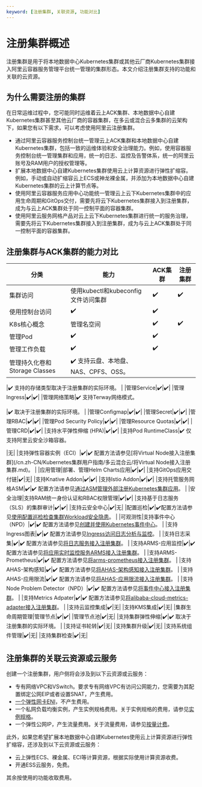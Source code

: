 ```yaml
---
keyword: [注册集群, 关联资源, 功能对比]
---
```


# 注册集群概述

注册集群是用于将本地数据中心Kubernetes集群或其他云厂商Kubernetes集群接入阿里云容器服务管理平台统一管理的集群形态。本文介绍注册集群支持的功能和关联的云资源。

## 为什么需要注册的集群

在日常运维过程中，您可能同时运维着云上ACK集群、本地数据中心自建Kubernetes集群甚至其他云厂商的容器集群，在多云或混合云多集群的云架构下，如果您有以下需求，可以考虑使用阿里云注册集群。

-   通过阿里云容器服务控制台统一管理云上ACK集群和本地数据中心自建Kubernetes集群，包括一致的运维体验和安全治理能力。例如，使用容器服务控制台统一管理集群和应用，统一的日志、监控及告警体系，统一的阿里云账号及RAM用户的授权管理等。
-   扩展本地数据中心自建Kubernetes集群使用云上计算资源进行弹性扩缩容。例如，手动或自动扩缩容云上ECS或神龙裸金属，并添加为本地数据中心自建Kubernetes集群的云上计算节点等。
-   使用阿里云容器服务应用中心功能统一管理云上云下Kubernetes集群中的应用生命周期和GitOps交付，需要先将云下Kubernetes集群接入到注册集群，成为与云上ACK集群处于同一控制平面的容器集群。
-   使用阿里云服务网格产品对云上云下Kubernetes集群进行统一的服务治理，需要先将云下Kubernetes集群接入到注册集群，成为与云上ACK集群处于同一控制平面的容器集群。

## 注册集群与ACK集群的能力对比

|分类|能力|ACK集群|注册集群|
|--|--|-----|----|
|集群访问|使用kubectl和kubeconfig文件访问集群|✔️|✔️|
|使用控制台访问|✔️|✔️|
|K8s核心概念|管理名空间|✔️|✔️|
|管理Pod|✔️|✔️|
|管理工作负载|✔️|✔️|
|管理持久化卷和Storage Classes|✔️ 支持云盘、本地盘、NAS、CPFS、OSS。

|✔️ 支持的存储类型取决于注册集群的实际环境。 |
|管理Service|✔️|✔️|
|管理Ingress|✔️|✔️|
|管理网络策略|✔️ 支持Terway网络模式。

|✔️ 取决于注册集群的实际环境。 |
|管理Configmap|✔️|✔️|
|管理Secret|✔️|✔️|
|管理RBAC|✔️|✔️|
|管理Pod Security Policy|✔️|✔️|
|管理Resource Quotas|✔️|✔️|
|管理CRD|✔️|✔️|
|支持水平弹性伸缩 \(HPA\)|✔️|✔️|
|支持Pod RuntimeClass|✔️ 仅支持阿里云安全沙箱容器。

|无|
|支持弹性容器实例（ECI）|✔️|✔️ 配置方法请参见[将Virtual Node接入注册集群](/cn.zh-CN/Kubernetes集群用户指南/多云混合云/将Virtual Node接入注册集群.md)。 |
|应用管理|部署、管理Helm Charts应用|✔️|✔️|
|支持GitOps应用交付链|✔️|无|
|支持Knative Addon|✔️|✔️|
|支持Istio Addon|✔️|✔️|
|支持托管服务网格ASM|✔️|✔️ 配置方法请参见[通过ASM管理外部注册Kubernetes集群应用]()。 |
|安全治理|支持RAM统一身份认证和RBAC权限管理|✔️|✔️|
|支持基于日志服务（SLS）的集群审计|✔️|✔️|
|支持云安全中心|✔️|无|
|配置巡检|✔️|✔️配置方法请参见[使用配置巡检检查集群Workload安全隐患](/cn.zh-CN/Kubernetes集群用户指南/多云混合云/组件管理/使用配置巡检检查集群Workload安全隐患.md)。 |
|可观测性|支持事件中心（NPD）|✔️|✔️ 配置方法请参见[创建并使用Kubernetes事件中心](/cn.zh-CN/应用中心（App）/K8S事件中心/创建并使用Kubernetes事件中心.md)。 |
|支持Ingress图表|✔️|✔️ 配置方法请参见[Ingress访问日志分析与监控](/cn.zh-CN/Kubernetes集群用户指南/网络/Ingress管理/Ingress访问日志分析与监控.md)。 |
|支持日志采集|✔️|✔️ 配置方法请参见[将日志服务接入注册集群](/cn.zh-CN/Kubernetes集群用户指南/多云混合云/将日志服务接入注册集群.md)。 |
|支持ARMS-应用监控|✔️|✔️ 配置方法请参见[将应用实时监控服务ARMS接入注册集群](/cn.zh-CN/Kubernetes集群用户指南/多云混合云/将应用实时监控服务ARMS接入注册集群.md)。 |
|支持ARMS-Prometheus|✔️|✔️ 配置方法请参见[将arms-prometheus接入注册集群](/cn.zh-CN/Kubernetes集群用户指南/多云混合云/将arms-prometheus接入注册集群.md)。 |
|支持AHAS-架构感知|✔️|✔️ 配置方法请参见[将AHAS-架构感知接入注册集群](/cn.zh-CN/Kubernetes集群用户指南/多云混合云/将AHAS-架构感知接入注册集群.md)。 |
|支持AHAS-应用限流|✔️|✔️ 配置方法请参见[将AHAS-应用限流接入注册集群](/cn.zh-CN/Kubernetes集群用户指南/多云混合云/将AHAS-应用限流接入注册集群.md)。 |
|支持Node Problem Detector（NPD）|✔️|✔️ 配置方法请参见[将事件中心接入注册集群](/cn.zh-CN/Kubernetes集群用户指南/多云混合云/将事件中心接入注册集群.md)。 |
|支持Metrics Adpater|✔️|✔️ 配置方法请参见[将alibaba-cloud-metrics-adapter接入注册集群](/cn.zh-CN/Kubernetes集群用户指南/多云混合云/将alibaba-cloud-metrics-adapter接入注册集群.md)。 |
|支持云监控集成|✔️|无|
|支持KMS集成|✔️|无|
|集群生命周期管理|管理节点|✔️|✔️|
|管理节点池|✔️|无|
|支持集群弹性伸缩|✔️|✔️ 取决于注册集群的实际环境。 |
|支持证书轮转|✔️|无|
|支持集群升级|✔️|无|
|支持系统组件管理|✔️|无|
|支持集群检查|✔️|无|

## 注册集群的关联云资源或云服务

创建一个注册集群，用户侧将会涉及到以下云资源或云服务：

-   专有网络VPC和VSwitch。要求专有网络VPC有访问公网能力，您需要为其配置绑定公网EIP或者设置SNAT，产生费用。
-   [一个弹性网卡ENI](/cn.zh-CN/网络/弹性网卡/弹性网卡概述.md)，不产生费用。
-   一个私网负载均衡实例，产生实例规格费用。关于实例规格的费用，请参见[实例规格](/cn.zh-CN/传统型负载均衡CLB/CLB用户指南/实例/实例概述.md)。
-   一个弹性公网IP，产生流量费用。关于流量费用，请参见[按量计费](/cn.zh-CN/产品计费/按量计费.md)。

此外，如果您希望扩展本地数据中心自建Kubernetes使用云上计算资源进行弹性扩缩容，还涉及到以下云资源或云服务：

-   云上弹性ECS、裸金属、ECI等计算资源，根据实际使用计算资源收费。
-   开通ESS云服务，免费。

其余按使用的功能收取费用。

